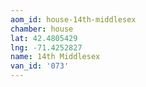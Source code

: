 ```yaml
---
aom_id: house-14th-middlesex
chamber: house
lat: 42.4805429
lng: -71.4252827
name: 14th Middlesex
van_id: '073'
---
```

